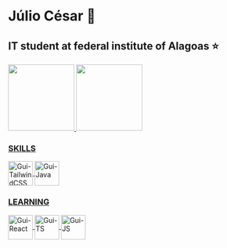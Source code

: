 <main>
<h1 align="left">Júlio César 🥇</h1>
  <p>
    <h2>IT student at federal institute of Alagoas ⭐</h2>
  </p>
  <div align="left">
    <a href="https://github.com/NETUNO14">
      <img height="135em" src="https://github-readme-stats.vercel.app/api?username=NETUNO14&show_icons=true&theme=dark&include_all_commits=true&count_private=true"/>
      <img height="135em" src="https://github-readme-stats.vercel.app/api/top-langs/?username=NETUNO14&layout=compact&langs_count=7&theme=dark"/>
  </div>
  <div>
    <h3>
      SKILLS
    </h3>
    <img align="center" alt="Gui-TailwindCSS" height="50" width="50" src="https://cdn.jsdelivr.net/gh/devicons/devicon/icons/tailwindcss/tailwindcss-plain.svg" />
    <img align="center" alt="Gui-Java" height="50" width="50" src="https://cdn.jsdelivr.net/gh/devicons/devicon/icons/java/java-original.svg" />   
  </div>
  <div>
    <h3>
      LEARNING
    </h3>
    <img align="center" alt="Gui-React" height="50" width="50" src="https://cdn.jsdelivr.net/gh/devicons/devicon/icons/react/react-original.svg" />
    <img align="center" alt="Gui-TS" height="50" width="50" src="https://cdn.jsdelivr.net/gh/devicons/devicon/icons/typescript/typescript-original.svg" />
    <img align="center" alt="Gui-JS" height="50" width="50" src="https://cdn.jsdelivr.net/gh/devicons/devicon/icons/javascript/javascript-original.svg" />
  </div>
</main>
